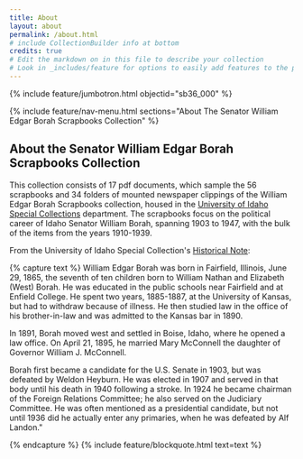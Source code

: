 ```yaml
---
title: About
layout: about
permalink: /about.html
# include CollectionBuilder info at bottom
credits: true
# Edit the markdown on in this file to describe your collection
# Look in _includes/feature for options to easily add features to the page
---
```


{% include feature/jumbotron.html objectid="sb36_000" %}

{% include feature/nav-menu.html sections="About The Senator William Edgar Borah Scrapbooks Collection" %}

## About the Senator William Edgar Borah Scrapbooks Collection

This collection consists of 17 pdf documents, which sample the 56 scrapbooks and 34 folders of mounted newspaper clippings of the William Edgar Borah Scrapbooks collection, housed in the [University of Idaho Special Collections](https://www.lib.uidaho.edu/special-collections/) department. The scrapbooks focus on the political career of Idaho Senator William Borah, spanning 1903 to 1947, with the bulk of the items from the years 1910-1939.

From the University of Idaho Special Collection's [Historical Note](https://archiveswest.orbiscascade.org/ark:80444/xv30443?q=Senator%20William%20Edgar%20Borah%20Scrapbooks):

{% capture text %}
William Edgar Borah was born in Fairfield, Illinois, June 29, 1865, the seventh of ten children born to William Nathan and Elizabeth (West) Borah. He was educated in the public schools near Fairfield and at Enfield College. He spent two years, 1885-1887, at the University of Kansas, but had to withdraw because of illness. He then studied law in the office of his brother-in-law and was admitted to the Kansas bar in 1890.

In 1891, Borah moved west and settled in Boise, Idaho, where he opened a law office. On April 21, 1895, he married Mary McConnell the daughter of Governor William J. McConnell.

Borah first became a candidate for the U.S. Senate in 1903, but was defeated by Weldon Heyburn. He was elected in 1907 and served in that body until his death in 1940 following a stroke. In 1924 he became chairman of the Foreign Relations Committee; he also served on the Judiciary Committee. He was often mentioned as a presidential candidate, but not until 1936 did he actually enter any primaries, when he was defeated by Alf Landon."

{% endcapture %}
{% include feature/blockquote.html text=text %}
